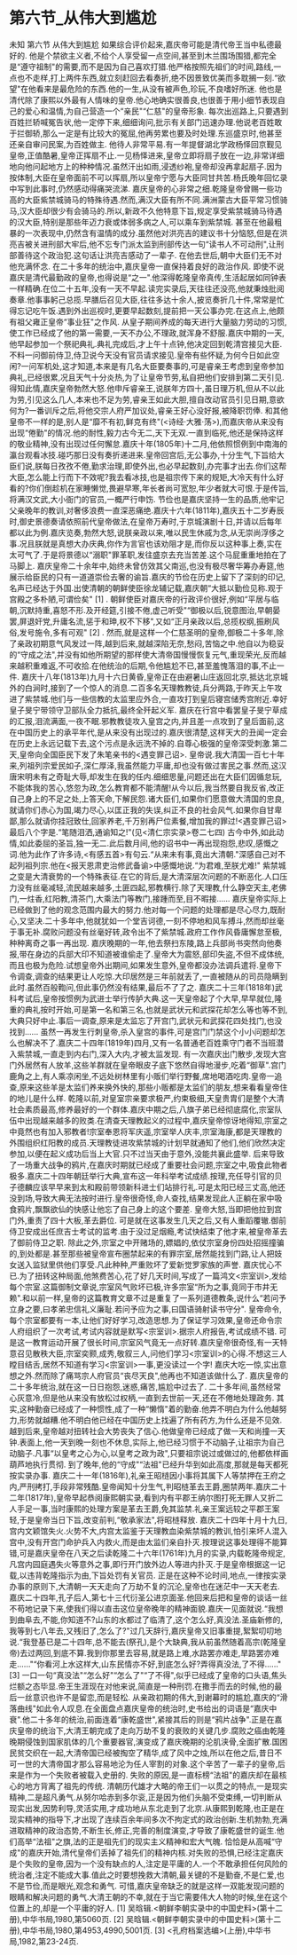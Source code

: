# 第六节_从伟大到尴尬

未知
第六节
从伟大到尴尬
如果综合评价起来,嘉庆帝可能是清代帝王当中私德最好的.
他是个禁欲主义者,不给个人享受留一点空间,甚至到木兰围场围猎,都完全是“遵守祖制"的需要,而不是因为自己喜欢打猎.他严格按照先祖们的时间,路线,一点也不走样,打上两件东西,就立刻赶回去看奏折,绝不因景致优美而多耽搁一刻.“欲望"在他看来是最危险的东西.他的一生,从没有被声色,珍玩,不良嗜好所迷.
他也是清代除了康熙以外最有人情味的皇帝.他心地确实很善良,也很善于用小细节表现自己的爱心和温情,为自己营造一个“亲民"“仁慈"的皇帝形象.
每次出巡路上,只要遇到百姓拦轿喊冤告状,他一定停下来,细细询问,批示有关部门迅速办理.他说老百姓敢于拦御轿,那么一定是有比较大的冤屈,他再劳累也要及时处理.东巡盛京时,他甚至还亲自审问民案,为百姓做主.
他待人非常平易.有一年提督湖北学政杨怿回京觐见皇帝,正值酷暑,皇帝正挥扇不止.一见杨怿进来,皇帝立即将扇子放在一边,非常详细地向他问起地方上的种种情况.虽然汗出如雨,浸透纱袍,皇帝却没再拿起扇子.因为按体制,大臣在皇帝面前不可以挥扇,所以皇帝宁愿与大臣同甘共苦.杨氏晚年回忆录中写到此事时,仍然感动得痛哭流涕.
嘉庆皇帝的心非常之细.乾隆皇帝曾赐一些功高的大臣紫禁城骑马的特殊待遇.然而,满汉大臣有所不同.满洲蒙古大臣平常习惯骑马,汉大臣却很少有会骑马的.所以,新政不久他特意下旨,规定享受紫禁城骑马待遇的汉大臣,特别是那些年迈力衰或体弱多病之人,可以乘车到紫禁城.
甚至在他最粗暴的一次表现中,仍然含有温情的成分.虽然他对洪亮吉的建议书十分恼怒,但是在洪亮吉被关进刑部大牢后,他不忘专门派太监到刑部传达一句“读书人不可动刑",让刑部善待这个政治犯.这句话让洪亮吉感动了一辈子.
在他去世后,朝中大臣们无不对他充满怀念.
在二十多年的统治中,嘉庆皇帝一直保持着良好的政治作风.
即使不说嘉庆是清代最勤政的皇帝,也得说是“之一".他深得乾隆皇帝真传,生活起居如同钟表一样精确.在位二十五年,没有一天不早起.读完实录后,天往往还没亮,他就秉烛批阅奏章.他事事躬己总揽.早膳后召见大臣,往往多达十余人,披览奏折几十件,常常是忙得忘记吃午饭.遇到外出巡视时,更要早起数刻,提前把一天公事办完.在这点上,他颇有祖父雍正皇帝“事业狂"之作风.
从皇子期间养成的每天进行大量脑力劳动的习惯,使工作已经成了他的第一需要,一天不办公,不理政,就浑身不舒服.嘉庆中期的一天,他早起参加一个祭祀典礼.典礼完成后,才上午十点钟,他决定回到乾清宫接见大臣.不料一问御前侍卫,侍卫说今天没有官员请求接见.皇帝有些怀疑,为何今日如此空闲?一问军机处,这才知道,本来是有几名大臣要奏事的,可是睿亲王考虑到皇帝参加典礼,已经很累,况且天气十分炎热,为了让皇帝节劳,私自把他们安排到第二天引见.
得知此情,嘉庆皇帝勃然大怒.他申斥睿亲王,说朕年方四十,虽日理万机,但从不以此为劳,引见这么几人,本来也不足为劳,睿亲王如此大胆,擅自改动官员引见日期,意欲何为?一番训斥之后,将他交宗人府严加议处,睿亲王好心没好报,被降职罚俸.
和其他皇帝不一样的是,别人是“靡不有初,鲜克有终"(<诗经·大雅·荡>),而嘉庆帝从来没有出现“倦勤"的情况.他的耐性,毅力古今无二,天下无双.一直到临死,他还是保持这样的敬业精神,没有出现过任何懈怠.嘉庆十年(1805年)十二月,他依照惯例到中南海的瀛台观看冰技.碰巧那日没有奏折递进来.皇帝回宫后,无公事办,十分生气,下旨给大臣们说,朕每日孜孜不倦,勤求治理,即使外出,也必早起数刻,办完事才出去.你们这帮大臣,怎么能上行而下不效呢?我去看冰技,也是祖宗传下来的规矩,大冷天有什么好看的?你们倒趁机在家睡懒觉,畏避早寒,年长者尚可宽恕,年少者就大可恨.于是传旨,将满汉文武,大小衙门的官员,一概严行申饬.
节俭也是嘉庆坚持一生的品质,他牢记父亲晚年的教训,对奢侈浪费一直深恶痛绝.嘉庆十六年(1811年),嘉庆五十二岁寿辰时,御史景德奏请依照前代皇帝做法,在皇帝万寿时,于京城演剧十日,并请以后每年都以此为例.嘉庆览奏,勃然大怒,说朕亲政以来,唯以民生休戚为念,从无崇尚浮侈之事.况且朕就是真想大办庆典,你作为言官也该劝阻才是,而你反以这种事上奏,实在太可气了.于是将景德以“溺职"罪革职,发往盛京去充当苦差.这个马屁重重地拍在了马脚上.
嘉庆皇帝二十余年中,始终未曾仿效其父南巡,也没有极尽奢华筹办寿筵,他展示给臣民的只有一道道崇俭去奢的谕旨.嘉庆的节俭在历史上留下了深刻的印记,名声已经达于外国.出使清朝的朝鲜使臣徐龙辅记载,嘉庆朝“大抵以勤俭见称.观于宫殿之多朴陋,可谓俭矣"
[1]
.
朝鲜使臣对嘉庆帝的行政评价很好,例如“平居与临朝,沉默持重,喜怒不形.及开经筵,引接不倦,虚己听受"“御极以后,锐意图治,早朝晏罢,屏退奸党,升庸名流,惩于和珅,权不下移",又如“正月亲政以后,总揽权纲,振刷风俗,发号施令,多有可观"
[2]
.
然而,就是这样一个仁慈圣明的皇帝,御极二十多年,除了亲政初期意气风发过一阵,越到后来,就越深陷无奈,愁闷,苦恼之中.他自以为稳妥的“守成之法",并没有如他所期望的那样使大清帝国慢慢恢复元气,重现荣光,反而越来越积重难返,不可收拾.在他统治的后期,令他尴尬不已,甚至羞愧落泪的事,不止一件.
嘉庆十八年(1813年)九月十六日黄昏,皇帝正在由避暑山庄返回北京,抵达北京城外的白涧时,接到了一个惊人的消息.二百多名天理教教徒,兵分两路,于昨天上午攻进了紫禁城.他们与一些信教的太监里应外合,一直攻打到皇后寝宫储秀宫附近.幸好皇子旻宁带领守卫部队全力抵抗,最终全歼起义军.
嘉庆在行宫中看罢皇子旻宁草成的汇报,泪流满面,一夜不眠.邪教教徒攻入皇宫之内,并且差一点攻到了皇后面前,这在中国历史上的承平年代,是从来没有出现过的.嘉庆很清楚,这样天大的丑闻一定会在历史上永远记载下去,这个污点是永远洗不掉的.自尊心极强的皇帝深受刺激.第二天,皇帝向全国臣民下发了朱笔亲书的<遇变罪己诏>.
皇帝说.我大清国一百七十年来,列祖列宗爱民如子,深仁厚泽,我虽然能力平庸,却也没有做过害民之事.然而,这汉唐宋明未有之奇耻大辱,却发生在我的任内.细细思量,问题还出在大臣们因循怠玩,不能体我的苦心,悠忽为政,怎么教育都不能清醒!从今以后,我当然要自我反省,改正自己身上的不足之处,上答天命,下解民怨.诸大臣们,如果你们愿意做大清国的忠良,就请你们赤心为国,竭力尽心,以匡正我的失误,纠正不良的社会风气.如果你自甘卑鄙,那么就请你挂冠致仕,回家养老,千万别再尸位素餐,增加我的罪过!<遇变罪己诏>最后八个字是.“笔随泪洒,通谕知之!"(见<清仁宗实录>卷二七四)
古今中外,如此动情,如此委屈的圣旨,独一无二.此后数月间,他的诏书中一再出现抱怨,悲叹,感慨之词.他为此作了许多诗,<有感五首>有句云.“从来未有事,竟出大清朝."深感自己对不起列祖列宗.他在<报天恩肃吏治修武备谕>中感慨地说.“为君难,至朕尤难!"
紫禁城之变是大清衰势的一个特殊表征.在它的背后,是大清深层次问题的不断恶化.人口压力没有丝毫减轻,流民越来越多,土匪四起,邪教横行.除了天理教,什么静空天主,老佛门,一炷香,红阳教,清茶门,大乘法门等教门,接踵而至,目不暇接......
嘉庆皇帝实际上已经做到了他的观念范围内最大的努力.他对每一个问题的处理都是尽心尽力,既耐心,又坚决.二十多年中,他就犹如一个堂吉诃德,一刻不停地和风车搏斗,然而却丝毫于事无补.腐败问题没有丝毫好转,政令出不了紫禁城.政府工作作风昏庸懈怠至极,种种离奇之事一再出现.
嘉庆晚期的一年,他去祭扫东陵,路上兵部尚书突然向他奏报,带在身边的兵部大印不知道被谁偷走了.皇帝大为震怒,部印失盗,不但不成体统,而且也极为危险.试想皇帝外出期间,如果发生意外,皇帝都没办法调兵遣将.皇帝下令调查,调查的结果更让人吃惊.大印居然是三年前就丢了,一直被随从的司员隐瞒到此时.虽然百般鞫问,但此事仍然没有结果,最后不了了之.
嘉庆二十三年(1818年)武科考试后,皇帝按惯例为武进士举行传胪大典.这一天皇帝起了个大早,早早就位,隆重的典礼按时开始,可是第一名和第三名,也就是武状元和武探花却怎么等也等不到,大典只好中止.事后一调查,原来是太监忘了开宫门,武状元和武探花四处找门,也没找到......
虽然一再发生行刺皇帝,杀入皇宫的事件,可是宫门门禁这个小小问题却怎么也解决不了.嘉庆二十四年(1819年)四月,又有一名普通老百姓乘守门者不当班潜入紫禁城,一直走到内右门,深入大内,才被太监发现.
有一次嘉庆出门散步,发现大宫门外居然有人放羊,这些羊群就在皇帝眼皮子底下悠然自得地漫步,吃着“御草".宫门鹿角之上,有人乘凉闲坐,不远处树林里有小贩们举行野餐,席地喝酒吃肉.皇帝一追查,原来这些羊是太监们养来换外快的,那些小贩都是太监们的朋友,想来看看皇帝住的地儿是什么样.
乾隆以前,对皇室宗亲要求极严,约束极细,天皇贵胄们是整个大清社会素质最高,修养最好的一个群体.嘉庆中期之后,八旗子弟已经彻底腐化,宗室队伍中出现越来越多的败类.在清查天理教起义的过程中,嘉庆皇帝惊讶地得知,宗室之中竟然也有加入邪教者!宗室奉恩将军庆遥,宗室举人庆丰,宗室海康,都是天理教的外围组织红阳教的成员.天理教徒进攻紫禁城的计划早就通知了他们,他们欣然决定参加,以便在起义成功后当上大官.只不过当天由于意外,没能共襄此盛举.
后来导致了一场重大战争的鸦片,在嘉庆时期就已经成了重要社会问题,宗室之中,吸食此物者极多.嘉庆二十四年朝廷举行大典,宣布这一年科举考试成绩.按理,充任导引官的贝子德麟应该早早来到太和殿前带领新科进士们站排行礼.可是太阳已经三丈高,他还没到场,导致大典无法按时进行.皇帝很奇怪,命人查找,结果发现此人正躺在家中吸食鸦片,飘飘欲仙的快感让他忘了自己身上的这个要差.
皇帝大怒,当即把他拉到宫门外,重责了四十大板,革去爵位.
可是就在这事发生几天之后,又有人重蹈覆辙.御前侍卫安成出任庶吉士考试的监考.由于没过足烟瘾,考试快结束了他才来,被皇帝革去了御前侍卫之职.
除此之外,宗室之中开赌场的,嫖娼的,依仗宗室身份四处招摇撞骗的,到处都是.甚至那些被皇帝宣布圈禁起来的有罪宗室,居然能找到门路,让人把妓女送入监狱里供他们享受.凡此种种,严重败坏了爱新觉罗家族的声誉.
嘉庆忧心不已.为了扭转这种局面,他煞费苦心,花了好几天时间,写成了一篇鸿文<宗室训>,发给每个宗室.这篇御制文章说,宗室风气败坏已极,许多宗室“所为之事,竟同于市井无赖".和以前一样,皇帝的这篇教育文章不过是重复了一系列道德教条,说什么“若问予立身之要,曰孝弟忠信礼义廉耻.若问予应为之事,曰国语骑射读书守分".
皇帝命令,每个宗室都要有一本,让他们好好学习,改造思想.为了保证学习效果,皇帝还命令宗人府组织了一次考试,考试内容就是默写<宗室训>.据宗人府报告,考试成绩不错.
可是这一教育运动开展了很长时间,宗室风气竟无一点好转.嘉庆皇帝很奇怪,有一天特意召见散秩大臣,宗室奕颢,成秀,敬叙三人,问他们学习<宗室训>的心得.不想这三人瞠目结舌,居然不知道有学习<宗室训>一事,更没读过一个字!
嘉庆大吃一惊,实出意想之外.然而除了痛骂宗人府官员“丧尽天良",他再也不知道该做什么了.
嘉庆皇帝的二十多年统治,就在这一日日抱怨,迷惑,痛苦,尴尬中过去了.
二十多年间,虽然经常心灰意冷,但是他从来没有放松过权柄,一直到去世前一天,还在不倦地处理政务.
其实,这种勤奋已经成了一种惯性,成了一种“懒惰"着的勤奋.他弄不明白为什么他越努力,形势就越糟.他不明白他已经在中国历史上找遍了所有药方,为什么还是不见效.越到后来,皇帝越对扭转社会大势丧失了信心.他做皇帝已经成了做一天和尚撞一天钟.表面上,他一天到晚一刻也不休息,实际上,他已经习惯于不动脑子,让祖宗为自己动脑子.凡事“以皇考之心为心,以皇考之政为政",只要祖宗说过或做过的,他都依样画葫芦地执行贯彻.
到了晚年,他的“守成"“法祖"已经升华到如此高度,那就是每天都死按实录办事.
嘉庆二十一年(1816年),礼亲王昭梿因小事将其属下人等禁押在王府之内,严刑拷打,手段非常残酷.皇帝闻知十分生气,判昭梿革去王爵,圈禁两年.嘉庆二十二年(1817年),皇帝早起恭阅康熙朝实录,看到内有平郡王纳尔图打死无罪人又折二人手足一事,当时康熙的处理方案是革去王爵,免其监禁.礼亲王案远较之平郡王案轻,于是皇帝当日下旨,改变前判,“敬承家法",将昭梿释放.
嘉庆二十四年十月十九日,宫内文颖馆失火.火势不大,内宫太监鉴于天理教血染紫禁城的教训,怕引来坏人混入宫中,没有开宫门命护兵入内救火,而是由太监们亲自扑灭.按理说这事处理得不能算错,可是嘉庆皇帝在八天之后读乾隆二十六年(1761年)九月的实录,内载乾隆帝规定,凡宫内园庭遇失火等意外之事,即行开门放外边人等进内扑灭.于是皇帝根据这一记载,以违背乾隆指示为由,下旨处罚有关官员.
正是在这种不论时间,地点,一律按实录办事的原则下,大清朝一天天走向了万劫不复的沉沦,皇帝也在迷茫中一天天老去.
嘉庆二十四年,孔子后人,第七十三代衍圣公进京面圣.他回来后把和皇帝的谈话一丝不苟地记录下来,使我们得以直击这位皇帝晚年的精神面貌.嘉庆一见面就说.“我想到曲阜去,不能,你知道不?山东的水都过了临清了,这个怎么好,真没法.圣庙新修的,我等到七八年去,又残旧了,怎么了?"过几天辞行,嘉庆皇帝又旧事重提,絮絮叨叨地说.“我登基已是二十四年,总不能去(祭孔),是个大缺典,我从前虽然随着高宗(乾隆皇帝)去过两回,到底不算.我到你那里去容易,就是路上难,水路罢亦难走,旱路罢亦难走......"“你看河上水这样大,山东民情亦不好,到底怎么好?弄得真没法,了不得......"
[3]
一口一句“真没法"“怎么好"“怎么了"“了不得",似乎已经成了皇帝的口头语,焦头烂额之态毕显.帝王生涯现在对他来说,简直是一种刑罚.在撒手而去的时候,他的最后一丝意识也许不是留恋,而是轻松.
从亲政初期的伟大,到谢幕时的尴尬,嘉庆的“滑落曲线"如此令人叹息.在全面盘点嘉庆皇帝的统治时,史书给出的词语是“嘉庆中衰".他二十多年的统治,前面连着“康乾盛世",紧接其后的则是“鸦片战争".正是在嘉庆皇帝的统治下,大清王朝完成了走向万劫不复的衰败的关键几步.腐败之癌由乾隆晚期侵蚀到国家肌体的几个重要器官,演变成了嘉庆晚期的沦肌浃骨,全面扩散.国困民贫交织在一起,大清帝国已经被掏空了精华,成了风中之烛,所以在他之后,昔日不可一世的大清帝国才那么容易地沦为任人宰割的对象.这个辛苦了一辈子的皇帝,后来是作为一个失败者被载入史册的.
失败的原因,是一直标榜“法祖"的嘉庆却在最核心的地方背离了祖先的传统.
清朝历代雄才大略的帝王们一以贯之的特点,一是现实精神,二是超凡勇气.从努尔哈赤到多尔衮,正是因为他们头脑不受束缚,一切判断从现实出发,因势利导,灵活实用,才成功地从东北走到了北京.从康熙到乾隆,也正是在现实精神的指导下,才出现了连续百余年间多次不拘定式的政治创新.生机勃勃,充满进取精神的政治态势,不断生长,修正,完善的制度演变,才导致了康乾盛世的诞生.他们高举“法祖"之旗,法的正是祖先们的现实主义精神和宏大气魄.
恰恰是从高喊“守成"的嘉庆开始,清代皇帝们丢掉了祖先们的精神内核.对失败的恐惧,已经注定嘉庆是个失败的皇帝,因为一个没有缺点的人,注定是平庸的人.一个不敢承担任何风险的统治者,注定不能成大事.值此之时要想挽救大清朝,最关键的不是勤奋,不是仁爱,也不是节俭,而是眼光,观念和勇气.
可惜,嘉庆皇帝缺乏的就是这样一双能发现问题的眼睛和解决问题的勇气.大清王朝的不幸,就在于当它需要伟大人物的时候,坐在这个位置上的,却是一个平庸的好人.
[1]
吴晗辑.<朝鲜李朝实录中的中国史料>(第十二册),中华书局,1980,第5060页.
[2]
吴晗辑.<朝鲜李朝实录中的中国史料>(第十二册),中华书局,1980,第4953,4990,5001页.
[3]
<孔府档案选编>(上册),中华书局,1982,第23-24页.